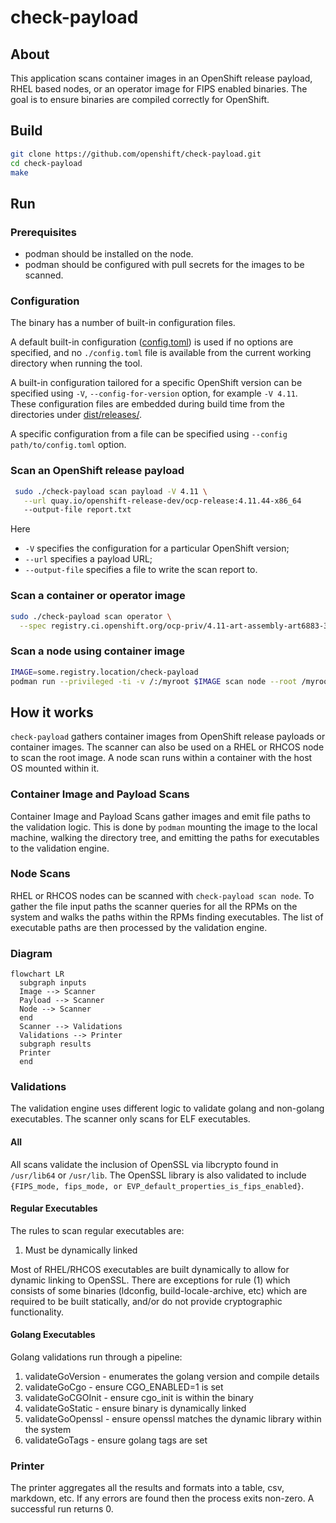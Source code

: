 # check-payload

## About

This application scans container images in an OpenShift release payload, RHEL based nodes, or an operator image for FIPS enabled binaries. The goal is to ensure binaries are compiled correctly for OpenShift.

## Build

```sh
git clone https://github.com/openshift/check-payload.git
cd check-payload
make
```

## Run

### Prerequisites

* podman should be installed on the node.
* podman should be configured with pull secrets for the images to be scanned.

### Configuration

The binary has a number of built-in configuration files.

A default built-in configuration ([config.toml](./config.toml)) is used if no
options are specified, and no `./config.toml` file is available from the
current working directory when running the tool.

A built-in configuration tailored for a specific OpenShift version can be
specified using `-V`, `--config-for-version` option, for example `-V 4.11`.
These configuration files are embedded during build time from the directories
under [dist/releases/](./dist/releases/).

A specific configuration from a file can be specified using
`--config path/to/config.toml` option.

### Scan an OpenShift release payload

```sh
 sudo ./check-payload scan payload -V 4.11 \
   --url quay.io/openshift-release-dev/ocp-release:4.11.44-x86_64
   --output-file report.txt
```

Here
* `-V` specifies the configuration for a particular OpenShift version;
* `--url` specifies a payload URL;
* `--output-file` specifies a file to write the scan report to.

### Scan a container or operator image

```sh
sudo ./check-payload scan operator \
  --spec registry.ci.openshift.org/ocp-priv/4.11-art-assembly-art6883-3-priv@sha256:138b1b9ae11b0d3b5faafacd1b469ec8c20a234b387ae33cf007441fa5c5d567
```

### Scan a node using container image

```sh
IMAGE=some.registry.location/check-payload
podman run --privileged -ti -v /:/myroot $IMAGE scan node --root /myroot
```

## How it works

`check-payload` gathers container images from OpenShift release payloads or
container images. The scanner can also be used on a RHEL or RHCOS node to scan the
root image. A node scan runs within a container with the host OS mounted within
it.

### Container Image and Payload Scans

Container Image and Payload Scans gather images and emit file paths to the
validation logic. This is done by `podman` mounting the image to the local
machine, walking the directory tree, and emitting the paths for executables to
the validation engine.

### Node Scans

RHEL or RHCOS nodes can be scanned with `check-payload scan node`. To gather the
file input paths the scanner queries for all the RPMs on the system and walks
the paths within the RPMs finding executables. The list of executable paths are
then processed by the validation engine.

### Diagram

```mermaid
flowchart LR
  subgraph inputs
  Image --> Scanner
  Payload --> Scanner
  Node --> Scanner
  end
  Scanner --> Validations
  Validations --> Printer
  subgraph results
  Printer
  end

```

### Validations

The validation engine uses different logic to validate golang and non-golang executables. The scanner only scans for ELF executables.

#### All

All scans validate the inclusion of OpenSSL via libcrypto found in `/usr/lib64`
or `/usr/lib`. The OpenSSL library is also validated to include `{FIPS_mode,
fips_mode, or EVP_default_properties_is_fips_enabled}`.

#### Regular Executables

The rules to scan regular executables are:

1. Must be dynamically linked

Most of RHEL/RHCOS executables are built dynamically to allow for dynamic
linking to OpenSSL. There are exceptions for rule (1) which consists of some
binaries (ldconfig, build-locale-archive, etc) which are required to be built
statically, and/or do not provide cryptographic functionality.

#### Golang Executables

Golang validations run through a pipeline:

1. validateGoVersion - enumerates the golang version and compile details
1. validateGoCgo - ensure CGO_ENABLED=1 is set
1. validateGoCGOInit - ensure cgo_init is within the binary
1. validateGoStatic - ensure binary is dynamically linked
1. validateGoOpenssl - ensure openssl matches the dynamic library within the system
1. validateGoTags - ensure golang tags are set

### Printer 

The printer aggregates all the results and formats into a table, csv, markdown, etc. If any errors are found then the process exits non-zero. A successful run returns 0.
